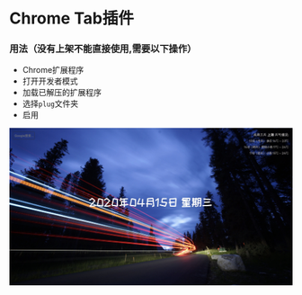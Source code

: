 # Chrome Tab插件

### 用法（没有上架不能直接使用,需要以下操作）
- Chrome扩展程序
- 打开开发者模式
- 加载已解压的扩展程序
- 选择`plug`文件夹
- 启用

![avatar](/preview.png)